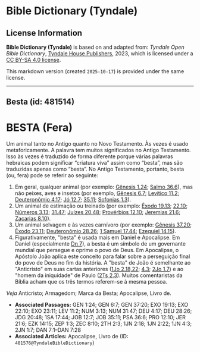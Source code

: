 # Bible Dictionary (Tyndale)

## License Information

**Bible Dictionary (Tyndale)** is based on and adapted from: _Tyndale Open Bible Dictionary_, [Tyndale House Publishers](https://tyndaleopenresources.com/), 2023, which is licensed under a [CC BY-SA 4.0 license](https://creativecommons.org/licenses/by-sa/4.0/legalcode.en).

This markdown version (created `2025-10-17`) is provided under the same license.



--------------------------------

## Besta (id: 481514)

BESTA (Fera)
============

Um animal tanto no Antigo quanto no Novo Testamento. Às vezes é usado metaforicamente. A palavra tem muitos significados no Antigo Testamento. Isso às vezes é traduzido de forma diferente porque várias palavras hebraicas podem significar “criatura viva” assim como “besta”, mas são traduzidas apenas como “besta”. No Antigo Testamento, portanto, besta (ou, fera) pode se referir ao seguinte:

1. Em geral, qualquer animal (por exemplo: [Gênesis 1\.24](https://ref.ly/Gen1:24); [Salmo 36\.6](https://ref.ly/Ps36:6)), mas não peixes, aves e insetos (por exemplo, [Gênesis 6\.7](https://ref.ly/Gen6:7); [Levítico 11\.2](https://ref.ly/Lev11:2); [Deuteronômio 4\.17](https://ref.ly/Deut4:17); [Jó 12\.7](https://ref.ly/Job12:7); [35\.11](https://ref.ly/Job35:11); [Sofonias 1\.3](https://ref.ly/Zeph1:3)).
2. Um animal de estimação ou treinado (por exemplo: [Êxodo 19\.13](https://ref.ly/Exod19:13); [22\.10](https://ref.ly/Exod22:10); [Números 3\.13](https://ref.ly/Num3:13); [31\.47](https://ref.ly/Num31:47); [Juízes 20\.48](https://ref.ly/Judg20:48); [Provérbios 12\.10](https://ref.ly/Prov12:10); [Jeremias 21\.6](https://ref.ly/Jer21:6); [Zacarias 8\.10](https://ref.ly/Zech8:10)).
3. Um animal selvagem e às vezes carnívoro (por exemplo: [Gênesis 37\.20](https://ref.ly/Gen37:20); [Êxodo 23\.11](https://ref.ly/Exod23:11); [Deuteronômio 28\.26](https://ref.ly/Deut28:26); [1 Samuel 17\.44](https://ref.ly/1Sam17:44); [Ezequiel 14\.15](https://ref.ly/Ezek14:15)).
4. Figurativamente, "besta" é usada mais em Daniel e Apocalipse. Em Daniel (especialmente [Dn 7](https://ref.ly/Dan7:1-Dan7:28)), a besta é um símbolo de um governante mundial que persegue e oprime o povo de Deus. Em Apocalipse, o Apóstolo João aplica este conceito para falar sobre a perseguição final do povo de Deus no fim da história. A "besta" de João é semelhante ao "Anticristo" em suas cartas anteriores ([1Jo 2\.18,22](https://ref.ly/1John2:18,1John2:22); [4\.3](https://ref.ly/1John4:3); [2Jo 1\.7](https://ref.ly/2John1:7)) e ao "homem da iniquidade" de Paulo ([2Ts 2\.3](https://ref.ly/2Thess2:3)). Muitos comentaristas da Bíblia acham que os três termos referem\-se à mesma pessoa.

*Veja* Anticristo; Armagedom; Marca da Besta; Apocalipse, Livro de.

* **Associated Passages:** GEN 1:24; GEN 6:7; GEN 37:20; EXO 19:13; EXO 22:10; EXO 23:11; LEV 11:2; NUM 3:13; NUM 31:47; DEU 4:17; DEU 28:26; JDG 20:48; 1SA 17:44; JOB 12:7; JOB 35:11; PSA 36:6; PRO 12:10; JER 21:6; EZK 14:15; ZEP 1:3; ZEC 8:10; 2TH 2:3; 1JN 2:18; 1JN 2:22; 1JN 4:3; 2JN 1:7; DAN 7:1–DAN 7:28
* **Associated Articles:** Apocalipse, Livro de (ID: `481576@TyndaleBibleDictionary`)


